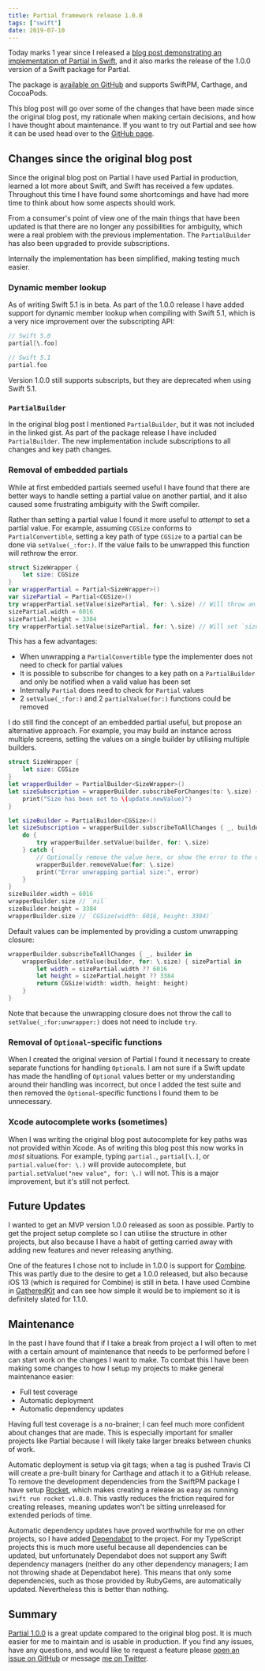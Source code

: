 ```yaml
---
title: Partial framework release 1.0.0
tags: ["swift"]
date: 2019-07-10
---
```


Today marks 1 year since I released a [blog post demonstrating an implementation of Partial in Swift](https://josephduffy.co.uk/partial-in-swift), and it also marks the release of the 1.0.0 version of a Swift package for Partial.

The package is [available on GitHub](https://github.com/JosephDuffy/Partial/) and supports SwiftPM, Carthage, and CocoaPods.

This blog post will go over some of the changes that have been made since the original blog post, my rationale when making certain decisions, and how I have thought about maintenance. If you want to try out Partial and see how it can be used head over to the [GitHub page](https://github.com/JosephDuffy/Partial/).

<!-- more -->

## Changes since the original blog post

Since the original blog post on Partial I have used Partial in production, learned a lot more about Swift, and Swift has received a few updates. Throughout this time I have found some shortcomings and have had more time to think about how some aspects should work.

From a consumer's point of view one of the main things that have been updated is that there are no longer any possibilities for ambiguity, which were a real problem with the previous implementation. The `PartialBuilder` has also been upgraded to provide subscriptions.

Internally the implementation has been simplified, making testing much easier.

### Dynamic member lookup

As of writing Swift 5.1 is in beta. As part of the 1.0.0 release I have added support for dynamic member lookup when compiling with Swift 5.1, which is a very nice improvement over the subscripting API:

```swift
// Swift 5.0
partial[\.foo]

// Swift 5.1
partial.foo
```

Version 1.0.0 still supports subscripts, but they are deprecated when using Swift 5.1.

### `PartialBuilder`

In the original blog post I mentioned `PartialBuilder`, but it was not included in the linked gist. As part of the package release I have included `PartialBuilder`. The new implementation include subscriptions to all changes and key path changes.

### Removal of embedded partials

While at first embedded partials seemed useful I have found that there are better ways to handle setting a partial value on another partial, and it also caused some frustrating ambiguity with the Swift compiler.

Rather than setting a partial value I found it more useful to _attempt_ to set a partial value. For example, assuming `CGSize` conforms to `PartialConvertible`, setting a key path of type `CGSize` to a partial can be done via `setValue(_:for:)`. If the value fails to be unwrapped this function will rethrow the error.

```swift
struct SizeWrapper {
    let size: CGSize
}
var wrapperPartial = Partial<SizeWrapper>()
var sizePartial = Partial<CGSize>()
try wrapperPartial.setValue(sizePartial, for: \.size) // Will throw an error, value will not be set
sizePartial.width = 6016
sizePartial.height = 3384
try wrapperPartial.setValue(sizePartial, for: \.size) // Will set `size` to `CGSize(width: 6016, height: 3384)`
```

This has a few advantages:

- When unwrapping a `PartialConvertible` type the implementer does not need to check for partial values
- It is possible to subscribe for changes to a key path on a `PartialBuilder` and only be notified when a valid value has been set
- Internally `Partial` does need to check for `Partial` values
- 2 `setValue(_:for:)` and 2 `partialValue(for:)` functions could be removed

I do still find the concept of an embedded partial useful, but propose an alternative approach. For example, you may build an instance across multiple screens, setting the values on a single builder by utilising multiple builders.

```swift
struct SizeWrapper {
    let size: CGSize
}
let wrapperBuilder = PartialBuilder<SizeWrapper>()
let sizeSubscription = wrapperBuilder.subscribeForChanges(to: \.size) { update in
    print("Size has been set to \(update.newValue)")
}

let sizeBuilder = PartialBuilder<CGSize>()
let sizeSubscription = wrapperBuilder.subscribeToAllChanges { _, builder in
    do {
        try wrapperBuilder.setValue(builder, for: \.size)
    } catch {
        // Optionally remove the value here, or show the error to the user
        wrapperBuilder.removeValue(for: \.size)
        print("Error unwrapping partial size:", error)
    }
}
sizeBuilder.width = 6016
wrapperBuilder.size // `nil`
sizeBuilder.height = 3384
wrapperBuilder.size // `CGSize(width: 6016, height: 3384)`
```

Default values can be implemented by providing a custom unwrapping closure:

```swift
wrapperBuilder.subscribeToAllChanges { _, builder in
    wrapperBuilder.setValue(builder, for: \.size) { sizePartial in
        let width = sizePartial.width ?? 6016
        let height = sizePartial.height ?? 3384
        return CGSize(width: width, height: height)
    }
}
```

Note that because the unwrapping closure does not throw the call to `setValue(_:for:unwrapper:)` does not need to include `try`.

### Removal of `Optional`-specific functions

When I created the original version of Partial I found it necessary to create separate functions for handling `Optional`s. I am not sure if a Swift update has made the handling of `Optional` values better or my understanding around their handling was incorrect, but once I added the test suite and then removed the `Optional`-specific functions I found them to be unnecessary.

### Xcode autocomplete works (sometimes)

When I was writing the original blog post autocomplete for key paths was not provided within Xcode. As of writing this blog post this now works in _most_ situations. For example, typing `partial.`, `partial[\.]`, or `partial.value(for: \.)` will provide autocomplete, but `partial.setValue("new value", for: \.)` will not. This is a major improvement, but it's still not perfect.

## Future Updates

I wanted to get an MVP version 1.0.0 released as soon as possible. Partly to get the project setup complete so I can utilise the structure in other projects, but also because I have a habit of getting carried away with adding new features and never releasing anything.

One of the features I chose not to include in 1.0.0 is support for [Combine](https://developer.apple.com/documentation/combine). This was partly due to the desire to get a 1.0.0 released, but also because iOS 13 (which is required for Combine) is still in beta. I have used Combine in [GatheredKit](https://github.com/josephduffy/GatheredKit) and can see how simple it would be to implement so it is definitely slated for 1.1.0.

## Maintenance

In the past I have found that if I take a break from project a I will often to met with a certain amount of maintenance that needs to be performed before I can start work on the changes I want to make. To combat this I have been making some changes to how I setup my projects to make general maintenance easier:

- Full test coverage
- Automatic deployment
- Automatic dependency updates

Having full test coverage is a no-brainer; I can feel much more confident about changes that are made. This is especially important for smaller projects like Partial because I will likely take larger breaks between chunks of work.

Automatic deployment is setup via git tags; when a tag is pushed Travis CI will create a pre-built binary for Carthage and attach it to a GitHub release. To remove the development dependencies from the SwiftPM package I have setup [Rocket](https://github.com/shibapm/Rocket/), which makes creating a release as easy as running `swift run rocket v1.0.0`. This vastly reduces the friction required for creating releases, meaning updates won't be sitting unreleased for extended periods of time.

Automatic dependency updates have proved worthwhile for me on other projects, so I have added [Dependabot](https://dependabot.com/) to the project. For my TypeScript projects this is much more useful because all dependencies can be updated, but unfortunately Dependabot does not support any Swift dependency managers (neither do any other dependency managers; I am not throwing shade at Dependabot here). This means that only some dependencies, such as those provided by RubyGems, are automatically updated. Nevertheless this is better than nothing.

## Summary

[Partial 1.0.0](https://github.com/JosephDuffy/Partial/releases/tag/v1.0.0) is a great update compared to the original blog post. It is much easier for me to maintain and is usable in production. If you find any issues, have any questions, and would like to request a feature please [open an issue on GitHub](https://github.com/JosephDuffy/Partial/issues/new/choose) or message [me on Twitter](https://twitter.com/Joe_Duffy).
